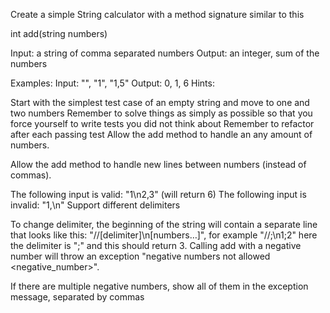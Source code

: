 Create a simple String calculator with a method signature similar to this

int add(string numbers)

Input: a string of comma separated numbers
Output: an integer, sum of the numbers

Examples:
Input: "", "1", "1,5"
Output: 0, 1, 6
Hints:

Start with the simplest test case of an empty string and move to one and two numbers
Remember to solve things as simply as possible so that you force yourself to write tests you did not think about
Remember to refactor after each passing test
Allow the add method to handle an any amount of numbers.

Allow the add method to handle new lines between numbers (instead of commas).

The following input is valid: "1\n2,3" (will return 6)
The following input is invalid: "1,\n"
Support different delimiters

To change delimiter, the beginning of the string will contain a separate line that looks like this: "//[delimiter]\n[numbers…]", for example "//;\n1;2" here the delimiter is ";" and this should return 3.
Calling add with a negative number will throw an exception "negative numbers not allowed <negative_number>".

If there are multiple negative numbers, show all of them in the exception message, separated by commas